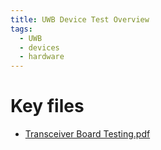 ```yaml
---
title: UWB Device Test Overview
tags:
  - UWB
  - devices
  - hardware
---
```

# Key files

* [Transceiver Board Testing.pdf](https://pinktalk.online/research_career/UWB_about/attachments/Transceiver%20Board%20Testing.pdf)


